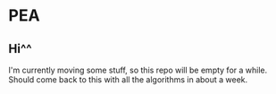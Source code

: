 # PEA
## Hi^^
I'm currently moving some stuff, so this repo will be empty for a while. Should come back to this with all the algorithms in about a week. 
